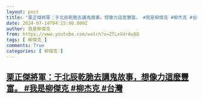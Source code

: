 ```yaml
---
layout: post
title: "栗正傑將軍：于北辰乾脆去講鬼故事，想像力這麼豐富。 #我是柳傑克 #柳杰克 #台灣"
date: 2024-07-14T04:15:00.000Z
author: 我是柳傑克
from: https://www.youtube.com/watch?v=ZTLxGVrAv8Q
tags: [ 柳傑克 ]
comments: True
categories: [ 柳傑克 ]
---
```

<!--1720930500000-->
[栗正傑將軍：于北辰乾脆去講鬼故事，想像力這麼豐富。 #我是柳傑克 #柳杰克 #台灣](https://www.youtube.com/watch?v=ZTLxGVrAv8Q)
------

<div>

</div>
